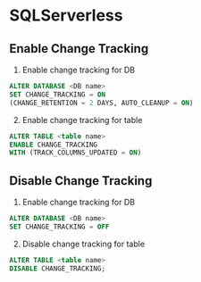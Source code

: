 # SQLServerless

## Enable Change Tracking 

1. Enable change tracking for DB
```sql
ALTER DATABASE <DB name>  
SET CHANGE_TRACKING = ON  
(CHANGE_RETENTION = 2 DAYS, AUTO_CLEANUP = ON)
```

2. Enable change tracking for table
```sql
ALTER TABLE <table name>  
ENABLE CHANGE_TRACKING  
WITH (TRACK_COLUMNS_UPDATED = ON)
```

## Disable Change Tracking 

1. Enable change tracking for DB
```sql
ALTER DATABASE <DB name>  
SET CHANGE_TRACKING = OFF  
```

2. Disable change tracking for table
```sql
ALTER TABLE <table name>  
DISABLE CHANGE_TRACKING; 
```
  